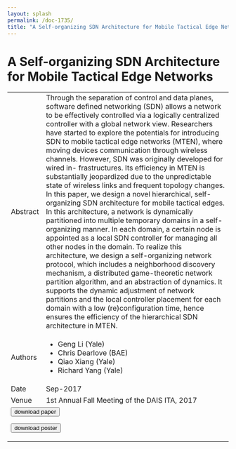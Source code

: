 ```yaml
---
layout: splash
permalink: /doc-1735/
title: "A Self-organizing SDN Architecture for Mobile Tactical Edge Networks"
---
```


# A Self-organizing SDN Architecture for Mobile Tactical Edge Networks

<table>
    <tbody>
    <tr>
        <td>Abstract</td>
        <td>Through the separation of control and data planes, software defined networking (SDN) allows a network to be effectively controlled via a logically centralized controller with a global network view. Researchers have started to explore the potentials for introducing SDN to mobile tactical edge networks (MTEN), where moving devices communication through wireless channels. However, SDN was originally developed for wired in- frastructures. Its efficiency in MTEN is substantially jeopardized due to the unpredictable state of wireless links and frequent topology changes. In this paper, we design a novel hierarchical, self-organizing SDN architecture for mobile tactical edges. In this architecture, a network is dynamically partitioned into multiple temporary domains in a self-organizing manner. In each domain, a certain node is appointed as a local SDN controller for managing all other nodes in the domain. To realize this architecture, we design a self-organizing network protocol, which includes a neighborhood discovery mechanism, a distributed game-theoretic network partition algorithm, and an abstraction of dynamics. It supports the dynamic adjustment of network partitions and the local controller placement for each domain with a low (re)configuration time, hence ensures the efficiency of the hierarchical SDN architecture in MTEN.</td>
    </tr>
    <tr>
        <td>Authors</td>
        <td>
            <ul>
                <li>Geng Li (Yale)</li>
                <li>Chris Dearlove (BAE)</li>
                <li>Qiao Xiang (Yale)</li>
                <li>Richard Yang (Yale)</li>
            </ul>
        </td>
    </tr>
    <tr>
        <td>Date</td>
        <td>Sep-2017</td>
    </tr>
    <tr>
        <td>Venue</td>
        <td>1st Annual Fall Meeting of the DAIS ITA, 2017</td>
    </tr>
        <tr>
            <td colspan="2">
                <form method="get" action="https://dais-ita.org/sites/default/files/S_028-paper.pdf">
                    <button type="submit">download paper</button>
                </form>
                <form method="get" action="https://dais-ita.org/sites/default/files/S_028-Poster.pdf">
                    <button type="submit">download poster</button>
                </form>
            </td>
        </tr>
    </tbody>
</table>
